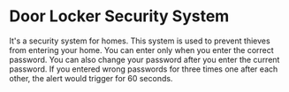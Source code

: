 # Door Locker Security System
It's a security system for homes. This system is used to prevent thieves from entering your home. You can enter only when you enter the correct password. You can also change your password after you enter the current password. If you entered wrong passwords for three times one after each other, the alert would trigger for 60 seconds.
